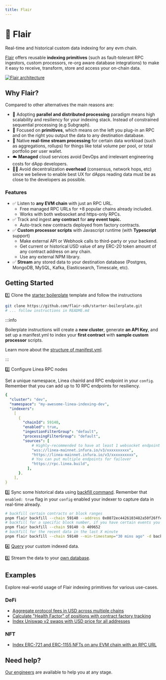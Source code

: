 ```yaml
---
title: Flair
---
```


# 🔮 Flair

Real-time and historical custom data indexing for any evm chain.

[Flair](https://flair.dev) offers reusable **indexing primitives** (such as fault-tolerant RPC ingestors, custom processors, re-org aware database integrations) to make it easy to receive, transform, store and access your on-chain data.

<div class="center-container">
  <div class="img-large">
    <a href="https://docs.flair.dev/">
      <img
        src="/img/article_images/Build_on_Linea/Tooling_and_infrastructure/Data_indexers/Flair/Linea_Flair_1.png"
        alt="Flair architecture"
      />
    </a>
  </div>
</div>

## Why Flair?

Compared to other alternatives the main reasons are:

- 🚀 Adopting **parallel and distributed processing** paradigm means high scalability and resiliency for your indexing stack. Instead of constrained sequential processing (e.g Subgraph).
- 🧩 Focused on **primitives**, which means on the left you plug-in an RPC and on the right you output the data to any destination database.
- 🚄 Native **real-time stream processing** for certain data workload (such as aggregations, rollups) for things like total volume per pool, or total portfolio per user wallet.
- ☁️ **Managed** cloud services avoid DevOps and irrelevant engineering costs for dApp developers.
- 🧑‍💻 Avoid decentralization **overhead** (consensus, network hops, etc) since we believe to enable best UX for dApps reading data must be as close to the developers as possible.

### Features

- ✅ Listen to **any EVM chain** with just an RPC URL.
  - Free managed RPC URLs for +8 popular chains already included.
  - Works with both websocket and https-only RPCs.
- ✅ Track and ingest **any contract** for **any event topic.**
  - Auto-track new contracts deployed from factory contracts.
- ✅ **Custom processor scripts** with Javascript runtime (with **Typescript** support)
  - Make external API or Webhook calls to third-party or your backend.
  - Get current or historical USD value of any ERC-20 token amount of any contract address on any chain.
  - Use any external NPM library.
- ✅ **Stream** any stored data to your destination database (Postgres, MongoDB, MySQL, Kafka, Elasticsearch, Timescale, etc).

## Getting Started

1️⃣ Clone the [starter boilerplate](https://github.com/flair-sdk/starter-boilerplate) template and follow the instructions

```bash
git clone https://github.com/flair-sdk/starter-boilerplate.git
# ... follow instructions in README.md
```

:::info


Boilerplate instructions will create a **new cluster**, generate **an API Key**, and set up a manifest.yml to index your **first contract** with **sample custom processor** scripts.

Learn more about the [structure of manifest.yml](https://docs.flair.dev/reference/manifest.yml).

:::

2️⃣ Configure Linea RPC nodes

Set a unique namespace, Linea chainId and RPC endpoint in your `config`. Remember that you can add up to 10 RPC endpoints for resiliency.

```yaml
{
  "cluster": "dev",
  "namespace": "my-awesome-linea-indexing-dev",
  "indexers":
    [
      {
        "chainId": 59140,
        "enabled": true,
        "ingestionFilterGroup": "default",
        "processingFilterGroup": "default",
        "sources": [
            # Highly-recommended to have at least 1 websocket endpoint
            "wss://linea-mainnet.infura.io/v3/xxxxxxxxxx",
            "https://linea-mainnet.infura.io/v3/xxxxxxxxxx",
            # You can put multiple endpoints for failover
            "https://rpc.linea.build",
          ],
      },
    ],
}
```

3️⃣ Sync some historical data using [backfill command](https://docs.flair.dev/reference/backfilling). Remember that `enabled: true` flag in your `config` enabled your indexer to capture data in real-time already.

```bash
# backfill certain contracts or block ranges
pnpm flair backfill --chain 59140 --address 0x0872ec4426103482a50f26ffc32acefcec61b3c9 -d backward --max-blocks 10000
# backfill for a specific block number, if you have certain events you wanna test with
pnpm flair backfill --chain 59140 -b 409652
# backfill for the recent data in the last X minute
pnpm flair backfill --chain 59140 --min-timestamp="30 mins ago" -d backward
```

4️⃣ [Query](https://docs.flair.dev/#getting-started) your custom indexed data.

5️⃣ Stream the data to your [own database](https://docs.flair.dev/reference/database#your-own-database).

## Examples

Explore real-world usage of Flair indexing primitives for various use-cases.

### DeFi

- [Aggregate protocol fees in USD across multiple chains](https://github.com/flair-sdk/examples/tree/main/aggregate-protocol-fees-in-usd)
- [Calculate "Health Factor" of positions with contract factory tracking](https://github.com/flair-sdk/examples/tree/main/health-factor-with-factory-tracking)
- [Index Uniswap v2 swaps with USD price for all addresses](https://github.com/flair-sdk/examples/tree/main/uniswap-v2-events-from-all-contracts-with-usd-price)

### NFT

- [Index ERC-721 and ERC-1155 NFTs on any EVM chain with an RPC URL](https://github.com/flair-sdk/examples/tree/main/erc721-and-erc1155-nft-indexing)

## Need help?

[Our engineers](https://docs.flair.dev/talk-to-an-engineer) are available to help you at any stage.
